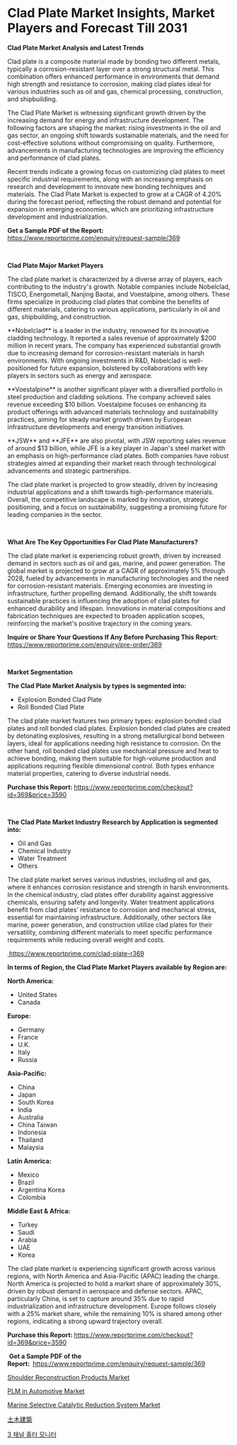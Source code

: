 <p><h1>Clad Plate Market Insights, Market Players and Forecast Till 2031</h1></p><p><strong>Clad Plate Market Analysis and Latest Trends</strong></p>
<p><p>Clad plate is a composite material made by bonding two different metals, typically a corrosion-resistant layer over a strong structural metal. This combination offers enhanced performance in environments that demand high strength and resistance to corrosion, making clad plates ideal for various industries such as oil and gas, chemical processing, construction, and shipbuilding.</p><p>The Clad Plate Market is witnessing significant growth driven by the increasing demand for energy and infrastructure development. The following factors are shaping the market: rising investments in the oil and gas sector, an ongoing shift towards sustainable materials, and the need for cost-effective solutions without compromising on quality. Furthermore, advancements in manufacturing technologies are improving the efficiency and performance of clad plates.</p><p>Recent trends indicate a growing focus on customizing clad plates to meet specific industrial requirements, along with an increasing emphasis on research and development to innovate new bonding techniques and materials. The Clad Plate Market is expected to grow at a CAGR of 4.20% during the forecast period, reflecting the robust demand and potential for expansion in emerging economies, which are prioritizing infrastructure development and industrialization.</p></p>
<p><strong>Get a Sample PDF of the Report:&nbsp;</strong> <a href="https://www.reportprime.com/enquiry/request-sample/369">https://www.reportprime.com/enquiry/request-sample/369</a></p>
<p>&nbsp;</p>
<p><strong>Clad Plate Major Market Players</strong></p>
<p><p>The clad plate market is characterized by a diverse array of players, each contributing to the industry's growth. Notable companies include Nobelclad, TISCO, Energometall, Nanjing Baotai, and Voestalpine, among others. These firms specialize in producing clad plates that combine the benefits of different materials, catering to various applications, particularly in oil and gas, shipbuilding, and construction.</p><p>**Nobelclad** is a leader in the industry, renowned for its innovative cladding technology. It reported a sales revenue of approximately $200 million in recent years. The company has experienced substantial growth due to increasing demand for corrosion-resistant materials in harsh environments. With ongoing investments in R&D, Nobelclad is well-positioned for future expansion, bolstered by collaborations with key players in sectors such as energy and aerospace.</p><p>**Voestalpine** is another significant player with a diversified portfolio in steel production and cladding solutions. The company achieved sales revenue exceeding $10 billion. Voestalpine focuses on enhancing its product offerings with advanced materials technology and sustainability practices, aiming for steady market growth driven by European infrastructure developments and energy transition initiatives.</p><p>**JSW** and **JFE** are also pivotal, with JSW reporting sales revenue of around $13 billion, while JFE is a key player in Japan's steel market with an emphasis on high-performance clad plates. Both companies have robust strategies aimed at expanding their market reach through technological advancements and strategic partnerships.</p><p>The clad plate market is projected to grow steadily, driven by increasing industrial applications and a shift towards high-performance materials. Overall, the competitive landscape is marked by innovation, strategic positioning, and a focus on sustainability, suggesting a promising future for leading companies in the sector.</p></p>
<p>&nbsp;</p>
<p><strong>What Are The Key Opportunities For Clad Plate Manufacturers?</strong></p>
<p><p>The clad plate market is experiencing robust growth, driven by increased demand in sectors such as oil and gas, marine, and power generation. The global market is projected to grow at a CAGR of approximately 5% through 2028, fueled by advancements in manufacturing technologies and the need for corrosion-resistant materials. Emerging economies are investing in infrastructure, further propelling demand. Additionally, the shift towards sustainable practices is influencing the adoption of clad plates for enhanced durability and lifespan. Innovations in material compositions and fabrication techniques are expected to broaden application scopes, reinforcing the market's positive trajectory in the coming years.</p></p>
<p><strong>Inquire or Share Your Questions If Any Before Purchasing This Report:</strong> <a href="https://www.reportprime.com/enquiry/pre-order/369">https://www.reportprime.com/enquiry/pre-order/369</a></p>
<p>&nbsp;</p>
<p><strong>Market Segmentation</strong></p>
<p><strong>The Clad Plate Market Analysis by types is segmented into:</strong></p>
<p><ul><li>Explosion Bonded Clad Plate</li><li>Roll Bonded Clad Plate</li></ul></p>
<p><p>The clad plate market features two primary types: explosion bonded clad plates and roll bonded clad plates. Explosion bonded clad plates are created by detonating explosives, resulting in a strong metallurgical bond between layers, ideal for applications needing high resistance to corrosion. On the other hand, roll bonded clad plates use mechanical pressure and heat to achieve bonding, making them suitable for high-volume production and applications requiring flexible dimensional control. Both types enhance material properties, catering to diverse industrial needs.</p></p>
<p><strong>Purchase this Report:&nbsp;</strong><a href="https://www.reportprime.com/checkout?id=369&price=3590">https://www.reportprime.com/checkout?id=369&price=3590</a></p>
<p>&nbsp;</p>
<p><strong>The Clad Plate Market Industry Research by Application is segmented into:</strong></p>
<p><ul><li>Oil and Gas</li><li>Chemical Industry</li><li>Water Treatment</li><li>Others</li></ul></p>
<p><p>The clad plate market serves various industries, including oil and gas, where it enhances corrosion resistance and strength in harsh environments. In the chemical industry, clad plates offer durability against aggressive chemicals, ensuring safety and longevity. Water treatment applications benefit from clad plates’ resistance to corrosion and mechanical stress, essential for maintaining infrastructure. Additionally, other sectors like marine, power generation, and construction utilize clad plates for their versatility, combining different materials to meet specific performance requirements while reducing overall weight and costs.</p></p>
<p><a href="https://www.reportprime.com/clad-plate-r369">&nbsp;https://www.reportprime.com/clad-plate-r369</a></p>
<p><strong>In terms of Region, the Clad Plate Market Players available by Region are:</strong></p>
<p>
    <p> <strong> North America: </strong>
        <ul>
            <li>United States</li>
            <li>Canada</li>
        </ul>
        </p> 
    <p> <strong> Europe: </strong>
        <ul>
            <li>Germany</li>
            <li>France</li>
            <li>U.K.</li>
            <li>Italy</li>
            <li>Russia</li>
        </ul>
        </p> 
    <p> <strong> Asia-Pacific: </strong>
        <ul>
            <li>China</li>
            <li>Japan</li>
            <li>South Korea</li>
            <li>India</li>
            <li>Australia</li>
            <li>China Taiwan</li>
            <li>Indonesia</li>
            <li>Thailand</li>
            <li>Malaysia</li>
        </ul>
        </p> 
    <p> <strong> Latin America: </strong>
        <ul>
            <li>Mexico</li>
            <li>Brazil</li>
            <li>Argentina Korea</li>
            <li>Colombia</li>
        </ul>
        </p> 
    <p> <strong> Middle East & Africa: </strong>
        <ul>
            <li>Turkey</li>
            <li>Saudi</li>
            <li>Arabia</li>
            <li>UAE</li>
            <li>Korea</li>
        </ul>
    </p>
    </p>
<p><p>The clad plate market is experiencing significant growth across various regions, with North America and Asia-Pacific (APAC) leading the charge. North America is projected to hold a market share of approximately 30%, driven by robust demand in aerospace and defense sectors. APAC, particularly China, is set to capture around 35% due to rapid industrialization and infrastructure development. Europe follows closely with a 25% market share, while the remaining 10% is shared among other regions, indicating a strong upward trajectory overall.</p></p>
<p><strong>Purchase this Report: </strong><a href="https://www.reportprime.com/checkout?id=369&price=3590">https://www.reportprime.com/checkout?id=369&price=3590</a></p>
<p>&nbsp;<strong>Get a Sample PDF of the Report:&nbsp;&nbsp;</strong><a href="https://www.reportprime.com/enquiry/request-sample/369">https://www.reportprime.com/enquiry/request-sample/369</a></p>
<p><strong></strong></p>
<p><p><a href="https://www.linkedin.com/pulse/emerging-trends-shoulder-reconstruction-products-market-global-ezlfe?trackingId=0HXdA7%2BlSdOTHnXs8ZPtLQ%3D%3D">Shoulder Reconstruction Products Market</a></p><p><a href="https://www.linkedin.com/pulse/exploring-plm-automotive-market-dynamics-revenue-analysis-growth-p0nee?trackingId=9bvuY89dTcK0vGLjLg7DbQ%3D%3D">PLM in Automotive Market</a></p><p><a href="https://issuu.com/reportprime-2/docs/marine-selective-catalytic-reductio_fe2d2586e8046f">Marine Selective Catalytic Reduction System Market</a></p><p><a href="https://medium.com/@henriettemills1/%E5%9B%BD%E9%9A%9B%E7%9A%84%E3%81%AA%E5%B8%82%E6%B0%91%E5%BB%BA%E7%AF%89%E5%B8%82%E5%A0%B4-%E3%83%88%E3%83%AC%E3%83%B3%E3%83%89-%E4%BA%88%E6%B8%AC-%E5%8F%8A%E3%81%B3%E5%B8%82%E5%A0%B4%E6%88%A6%E7%95%A5%E5%88%86%E6%9E%90-2024%E5%B9%B4-2031%E5%B9%B4-fc7d7e90e4af">土木建築</a></p><p><a href="https://medium.com/@macking460/%EA%B8%80%EB%A1%9C%EB%B2%8C-3%EC%B1%84%EB%84%90-%ED%99%80%ED%84%B0-%EB%AA%A8%EB%8B%88%ED%84%B0-%EC%8B%9C%EC%9E%A5-%EB%B6%84%EC%84%9D-%EC%A3%BC%EC%9A%94-%EC%8B%9C%EC%9E%A5-%EB%8F%99%ED%96%A5-%EB%B0%8F-%EB%AF%B8%EB%9E%98-%EC%A0%84%EB%A7%9D-2024-2031-3f5beab21e4c">3 채널 홀터 모니터</a></p></p>